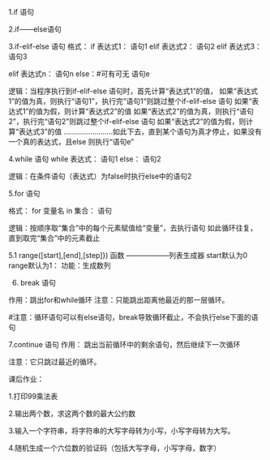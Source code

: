 1.if 语句

2.if——else语句

3.if-elif-else 语句
格式：
if 表达式1：
   语句1
elif 表达式2：
      语句2
elif 表达式3：
      语句3

elif 表达式n：
      语句n
else：#可有可无
    语句e

逻辑：当程序执行到if-elif-else 语句时，首先计算“表达式1”的值，
如果“表达式1”的值为真，则执行“语句1”，执行完”语句1“则跳过整个if-elif-else 语句
如果“表达式1”的值为假，则计算“表达式2”的值
如果“表达式2”的值为真，则执行“语句2”，执行完“语句2”则跳过整个if-elif-else 语句
如果“表达式2”的值为假，则计算“表达式3”的值
……………………如此下去，直到某个语句为真才停止，如果没有一个真的表达式，且else
则执行“语句e”

4.while 语句
while 表达式：
    语句1
else：
    语句2
    
逻辑：在条件语句（表达式）为false时执行else中的语句2


5.for 语句

格式：
for 变量名 in 集合：
    语句
    
    
逻辑：按顺序取“集合”中的每个元素赋值给“变量”，去执行语句
如此循环往复，直到取完“集合”中的元素截止


5.1  range([start],[end],[step]}) 函数 ——————列表生成器
start默认为0 range默认为1：
功能：生成数列

6. break 语句

作用：跳出for和while循环
注意：只能跳出距离他最近的那一层循环。

#注意：循环语句可以有else语句，break导致循环截止，不会执行else下面的语句

7.continue 语句
作用： 跳出当前循环中的剩余语句，然后继续下一次循环

注意：它只跳过最近的循环。



课后作业：

1.打印99乘法表

2.输出两个数，求这两个数的最大公约数

3.输入一个字符串，将字符串的大写字母转为小写，小写字母转为大写。

4.随机生成一个六位数的验证码（包括大写字母，小写字母，数字）
    



   
   
   
   
   
   
   
   
   
   
